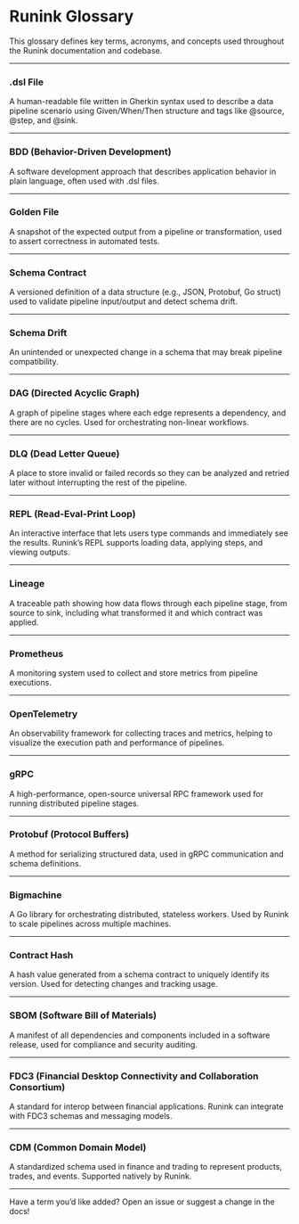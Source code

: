# Runink Glossary

This glossary defines key terms, acronyms, and concepts used throughout the Runink documentation and codebase.

---

### .dsl File

A human-readable file written in Gherkin syntax used to describe a data pipeline scenario using Given/When/Then structure and tags like @source, @step, and @sink.

---

### BDD (Behavior-Driven Development)

A software development approach that describes application behavior in plain language, often used with .dsl files.

---

### Golden File

A snapshot of the expected output from a pipeline or transformation, used to assert correctness in automated tests.

---

### Schema Contract

A versioned definition of a data structure (e.g., JSON, Protobuf, Go struct) used to validate pipeline input/output and detect schema drift.

---

### Schema Drift

An unintended or unexpected change in a schema that may break pipeline compatibility.

---

### DAG (Directed Acyclic Graph)

A graph of pipeline stages where each edge represents a dependency, and there are no cycles. Used for orchestrating non-linear workflows.

---

### DLQ (Dead Letter Queue)

A place to store invalid or failed records so they can be analyzed and retried later without interrupting the rest of the pipeline.

---

### REPL (Read-Eval-Print Loop)

An interactive interface that lets users type commands and immediately see the results. Runink’s REPL supports loading data, applying steps, and viewing outputs.

---

### Lineage

A traceable path showing how data flows through each pipeline stage, from source to sink, including what transformed it and which contract was applied.

---

### Prometheus

A monitoring system used to collect and store metrics from pipeline executions.

---

### OpenTelemetry

An observability framework for collecting traces and metrics, helping to visualize the execution path and performance of pipelines.

---

### gRPC

A high-performance, open-source universal RPC framework used for running distributed pipeline stages.

---

### Protobuf (Protocol Buffers)

A method for serializing structured data, used in gRPC communication and schema definitions.

---

### Bigmachine

A Go library for orchestrating distributed, stateless workers. Used by Runink to scale pipelines across multiple machines.

---

### Contract Hash

A hash value generated from a schema contract to uniquely identify its version. Used for detecting changes and tracking usage.

---

### SBOM (Software Bill of Materials)

A manifest of all dependencies and components included in a software release, used for compliance and security auditing.

---

### FDC3 (Financial Desktop Connectivity and Collaboration Consortium)

A standard for interop between financial applications. Runink can integrate with FDC3 schemas and messaging models.

---

### CDM (Common Domain Model)

A standardized schema used in finance and trading to represent products, trades, and events. Supported natively by Runink.

---

Have a term you’d like added? Open an issue or suggest a change in the docs!
